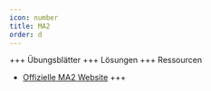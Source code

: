 ```yaml
---
icon: number
title: MA2
order: d
---
```


+++ Übungsblätter
+++ Lösungen
+++ Ressourcen
- [Offizielle  MA2 Website](https://www.gm.fh-koeln.de/~konen/Mathe2-SS/)
+++

